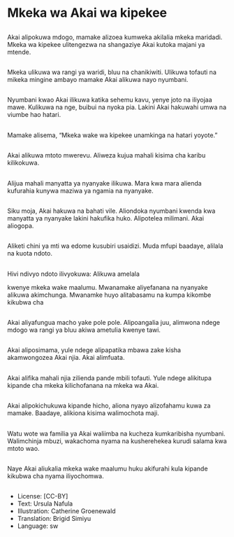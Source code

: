 # Mkeka wa Akai wa kipekee

##
Akai alipokuwa mdogo,
mamake alizoea
kumweka akilalia
mkeka maridadi.
Mkeka wa kipekee
ulitengezwa na
shangaziye Akai kutoka
majani ya mtende.


##
Mkeka ulikuwa wa rangi
ya waridi, bluu na
chanikiwiti.
Ulikuwa tofauti na
mikeka mingine
ambayo mamake Akai
alikuwa nayo nyumbani.


##
Nyumbani kwao Akai
ilikuwa katika sehemu
kavu, yenye joto na
iliyojaa mawe.
Kulikuwa na nge, buibui
na nyoka pia.
Lakini Akai hakuwahi
umwa na viumbe hao
hatari.

##
Mamake alisema,
“Mkeka wake wa
kipekee unamkinga na
hatari yoyote.”


##
Akai alikuwa mtoto
mwerevu.
Aliweza kujua mahali
kisima cha karibu
kilikokuwa.


##
Alijua mahali manyatta
ya nyanyake ilikuwa.
Mara kwa mara alienda
kufurahia kunywa
maziwa ya ngamia na
nyanyake.


##
Siku moja, Akai hakuwa
na bahati vile.
Aliondoka nyumbani
kwenda kwa manyatta
ya nyanyake lakini
hakufika huko.
Alipotelea milimani.
Akai aliogopa.


##
Aliketi chini ya mti wa
edome kusubiri usaidizi.
Muda mfupi baadaye,
alilala na kuota ndoto.


##
Hivi ndivyo ndoto
ilivyokuwa:
Alikuwa amelala


kwenye mkeka wake
maalumu.
Mwanamake
aliyefanana na
nyanyake alikuwa
akimchunga.
Mwanamke huyo
alitabasamu na kumpa
kikombe kikubwa cha

##
Akai aliyafungua macho
yake pole pole.
Alipoangalia juu,
alimwona ndege mdogo
wa rangi ya bluu akiwa
ametulia kwenye tawi.


##
Akai aliposimama, yule
ndege alipapatika
mbawa zake kisha
akamwongozea Akai
njia.
Akai alimfuata.


##
Akai alifika mahali njia
zilienda pande mbili
tofauti.
Yule ndege alikitupa
kipande cha mkeka
kilichofanana na mkeka
wa Akai.


##
Akai alipokichukuwa
kipande hicho, aliona
nyayo alizofahamu
kuwa za mamake.
Baadaye, alikiona
kisima walimochota
maji.


##
Watu wote wa familia
ya Akai waliimba na
kucheza kumkaribisha
nyumbani.
Walimchinja mbuzi,
wakachoma nyama na
kusherehekea kurudi
salama kwa mtoto wao.


##
Naye Akai aliukalia
mkeka wake maalumu
huku akifurahi kula
kipande kikubwa cha
nyama iliyochomwa.


##
* License: [CC-BY]
* Text: Ursula Nafula
* Illustration: Catherine Groenewald
* Translation: Brigid Simiyu
* Language: sw
